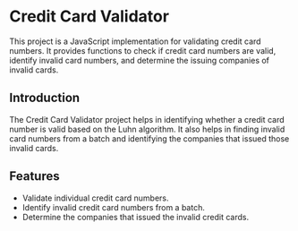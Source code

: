 # Credit Card Validator

This project is a JavaScript implementation for validating credit card numbers. It provides functions to check if credit card numbers are valid, identify invalid card numbers, and determine the issuing companies of invalid cards.

## Introduction

The Credit Card Validator project helps in identifying whether a credit card number is valid based on the Luhn algorithm. It also helps in finding invalid card numbers from a batch and identifying the companies that issued those invalid cards.

## Features

- Validate individual credit card numbers.
- Identify invalid credit card numbers from a batch.
- Determine the companies that issued the invalid credit cards.
